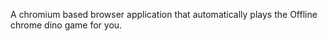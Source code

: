 A chromium based browser application that automatically plays the Offline chrome dino game for you. 
